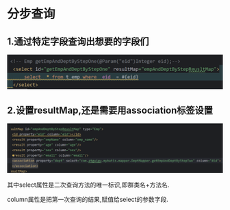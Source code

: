 # 分步查询

## 1.通过特定字段查询出想要的字段们

![image-20241023211432777](./../../TyporaImage/MyBatis/image-20241023211432777.png)

## 2.设置resultMap,还是需要用association标签设置

![image-20241023211606482](./../../TyporaImage/MyBatis/image-20241023211606482.png)

其中select属性是二次查询方法的唯一标识,即群类名+方法名.

column属性是把第一次查询的结果,赋值给select的参数字段.